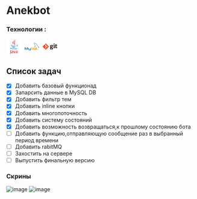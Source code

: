# Anekbot
###  Технологии :

<div>
  <img src="https://github.com/devicons/devicon/blob/master/icons/java/java-original-wordmark.svg" title="Java" alt="Java" width="40" height="40"/>&nbsp;
  <img src="https://github.com/devicons/devicon/blob/master/icons/mysql/mysql-original-wordmark.svg" title="MySQL"  alt="MySQL" width="40" height="40"/>&nbsp;
  <img src="https://github.com/devicons/devicon/blob/master/icons/git/git-original-wordmark.svg" title="Git" **alt="Git" width="40" height="40"/>
</div>

## Список задач
- [x] Добавить базовый функционад
- [x] Запарсить данные в MySQL DB
- [x] Добавить фильтр тем 
- [x] Добавить inline кнопки
- [x] Добавить многопоточность
- [x] Добавить систему состояний
- [x] Добавить возможность возвращаться,к прошлому состоянию бота
- [ ] Добавить функцию,отправляющую сообщение раз в выбранный период времени
- [ ] Добавить rabitMQ
- [ ] Захостить на сервере
- [ ] Выпустить финальную версию

### Скрины
![image](https://github.com/AmnesiaZero/Anekbot_telegramBOT/assets/90193990/be3c4a3c-c764-45ed-a37b-2f6f83a524fd)
![image](https://github.com/AmnesiaZero/Anekbot_telegramBOT/assets/90193990/690036b7-1b95-4b27-af74-48520a269ccb)



